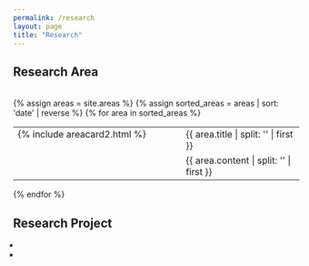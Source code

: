 ```yaml
---
permalink: /research
layout: page
title: "Research"
---
```


## Research Area
<br/>
{% assign areas = site.areas %} 
{% assign sorted_areas = areas | sort: 'date' | reverse %}
{% for area in sorted_areas %}

<style>
.post-card__header > h4 {
    font-size: 1.3rem;
}
.page-content {
max-width: 62.5em;
}
table, table tr, table td {
    border: none;
    font-weight: 400;
}
td.left {
    vertical-align: top;
    width: 280px;
}
td > .post-card {
    width : 250px;
}
ul {
    padding-inline-start: 10px;
}
td.left-text {
    vertical-align: top;
    width: 280px;
    text-align: right;
    padding-right: 40px;
}
</style>

<table cellspacing="0" cellpadding="0">
    <tr>
        <td class="left"; rowspan="3">{% include areacard2.html %}</td>
        <td>{{ area.title | split: '</div>' | first }} </div></td>
    </tr>
    <tr>
        <td>{{ area.content | split: '</div>' | first }} </div></td>
    </tr>
</table>


{% endfor %}


## Research Project
-
-
